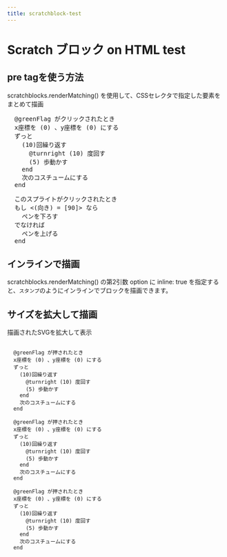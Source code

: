 ```yaml
---
title: scratchblock-test
---
```


<script src="https://scratchblocks.github.io/js/scratchblocks-v3.5.2-min.js"></script>
<script src="https://scratchblocks.github.io/js/translations-v3.5.2-min.js"></script>

# Scratch ブロック on HTML test

## pre tagを使う方法
scratchblocks.renderMatching() を使用して、CSSセレクタで指定した要素をまとめて描画

<pre id="blocks1" class="blocks">
  @greenFlag がクリックされたとき
  x座標を (0) 、y座標を (0) にする
  ずっと
    (10)回繰り返す
      @turnright (10) 度回す
      (5) 歩動かす
    end
    次のコスチュームにする
  end
</pre>
<pre id="blocks2" class="blocks">
  このスプライトがクリックされたとき
  もし <(向き) = [90]> なら
    ペンを下ろす
  でなければ
    ペンを上げる
  end
</pre>

## インラインで描画
scratchblocks.renderMatching() の第2引数 option に inline: true を指定すると、<code class=b>スタンプ</code>のようにインラインでブロックを描画できます。

## サイズを拡大して描画

描画されたSVGを拡大して表示

<code id="big_blocks">
  @greenFlag が押されたとき
  x座標を (0) 、y座標を (0) にする
  ずっと
    (10)回繰り返す
      @turnright (10) 度回す
      (5) 歩動かす
    end
    次のコスチュームにする
  end
</code>
<code id="middle_blocks">
  @greenFlag が押されたとき
  x座標を (0) 、y座標を (0) にする
  ずっと
    (10)回繰り返す
      @turnright (10) 度回す
      (5) 歩動かす
    end
    次のコスチュームにする
  end
</code>
<code id="small_blocks">
  @greenFlag が押されたとき
  x座標を (0) 、y座標を (0) にする
  ずっと
    (10)回繰り返す
      @turnright (10) 度回す
      (5) 歩動かす
    end
    次のコスチュームにする
  end
</code>

<script>

// 'pre.blocks' セレクタで指定された要素をまとめて描画
scratchblocks.renderMatching('pre.blocks', {
  languages: ['ja', 'en'],
  render: function(doc, cb) {
    doc.render(function(svg) {
      var el = document.createElement('div');
      el.appendChild(svg);
      cb(el);
    });
  },
});

// インラインで描画
scratchblocks.renderMatching("code.b", {
  languages: ['ja', 'en'],
  inline: true
});

// スケールを変更する場合のブロック描画関数
//   renderMatching()で呼び出される doc.render()ではSVGのサイズが取得できないため、
//   parse() と doc.render() を使用して描画する。
var renderScaledBlocks = function(target, scale) {
  var doc = scratchblocks.parse(target.innerHTML, {
    languages: ['ja', 'en'],
  });
  doc.render(function(svg) {
    target.innerHTML = "";
    target.appendChild(svg);
    //SVGの拡大処理
    svg.setAttribute("width", svg.clientWidth * scale);
    svg.setAttribute("height", svg.clientHeight * scale);
    svg.setAttribute("viewBox", "0 0 " + svg.clientWidth / scale + " " + svg.clientHeight / scale );
  });
};

//各HTML要素に記述したスクリプトを元にブロックを描画
var titleBlocks = document.getElementById('big_blocks');
renderScaledBlocks(titleBlocks, 2.0);

var middleBlocks = document.getElementById('middle_blocks');
renderScaledBlocks(middleBlocks, 1.5);

var smallBlocks = document.getElementById('small_blocks');
renderScaledBlocks(smallBlocks, 1.0);

</script>
